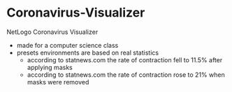# Coronavirus-Visualizer
NetLogo Coronavirus Visualizer
  - made for a computer science class
  - presets environments are based on real statistics
    - according to statnews.com the rate of contraction fell to 11.5% after applying masks
    - according to statnews.com the rate of contraction rose to 21% when masks were removed
